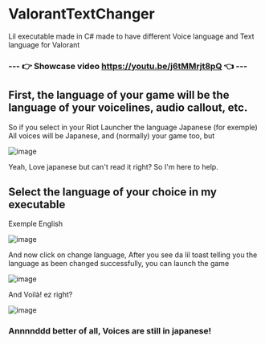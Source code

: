 # ValorantTextChanger
Lil executable made in C# made to have different Voice language and Text language for Valorant

### --- 👉 Showcase video https://youtu.be/j6tMMrjt8pQ 👈 ---

## First, the language of your game will be the language of your voicelines, audio callout, etc.
So if you select in your Riot Launcher the language Japanese (for exemple)
All voices will be Japanese, and (normally) your game too, but

![image](https://user-images.githubusercontent.com/128378374/229327723-c4ab57ed-87d9-4e3c-9c99-6c6841679b2e.png)

Yeah, Love japanese but can't read it right?
So I'm here to help.

## Select the language of your choice in my executable
Exemple English

![image](https://user-images.githubusercontent.com/128378374/229327737-7ad2758c-ae9f-4e62-8a29-5c21f9223d07.png)

And now click on change language,
After you see da lil toast telling you the language as been changed successfully, you can launch the game

![image](https://user-images.githubusercontent.com/128378374/229327778-dbc264ea-bcc9-43b6-b2cb-131672a2fc16.png)

And Voilà! ez right?

![image](https://user-images.githubusercontent.com/128378374/229327841-ccbb797f-7a35-417a-bac1-31f3ed3e865a.png)

### Annnnddd better of all, Voices are still in japanese!
